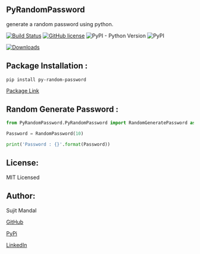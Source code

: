 ## PyRandomPassword
generate a random password using python.

[![Build Status](https://app.travis-ci.com/sujitmandal/py-random-password.svg?branch=master)](https://app.travis-ci.com/sujitmandal/py-random-password) [![GitHub license](https://img.shields.io/github/license/sujitmandal/py-random-password)](https://github.com/sujitmandal/py-random-password/blob/master/LICENSE) ![PyPI - Python Version](https://img.shields.io/pypi/pyversions/py-random-password) ![PyPI](https://img.shields.io/pypi/v/py-random-password?style=plastic)


[![Downloads](https://pepy.tech/badge/py-random-password)](https://pepy.tech/project/py-random-password)


## Package Installation  : 
```
pip install py-random-password
```
[Package Link](https://pypi.org/project/py-random-password/)

## Random Generate Password : 
```python
from PyRandomPassword.PyRandomPassword import RandomGeneratePassword as RandomPassword

Password = RandomPassword(10)

print('Password : {}'.format(Password))
```

## License:
MIT Licensed

## Author:
Sujit Mandal

[GitHub](https://github.com/sujitmandal)

[PyPi](https://pypi.org/user/sujitmandal/)

[LinkedIn](https://www.linkedin.com/in/sujit-mandal-91215013a/)